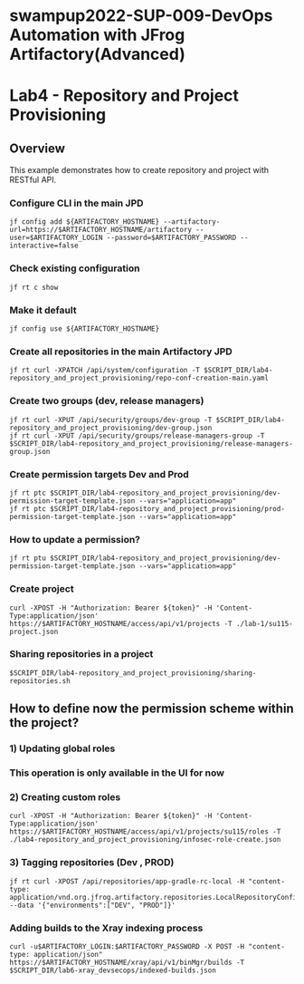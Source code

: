 # swampup2022-SUP-009-DevOps Automation with JFrog Artifactory(Advanced) 
# Lab4 - Repository and Project Provisioning

## Overview
This example demonstrates how to create repository and project with RESTful API.

### Configure CLI in the main JPD
```console
jf config add ${ARTIFACTORY_HOSTNAME} --artifactory-url=https://$ARTIFACTORY_HOSTNAME/artifactory --user=$ARTIFACTORY_LOGIN --password=$ARTIFACTORY_PASSWORD --interactive=false
```

### Check existing configuration
```console
jf rt c show
```

### Make it default
```console
jf config use ${ARTIFACTORY_HOSTNAME}
```

### Create all repositories in the main Artifactory JPD
```console
jf rt curl -XPATCH /api/system/configuration -T $SCRIPT_DIR/lab4-repository_and_project_provisioning/repo-conf-creation-main.yaml
```

### Create two groups (dev, release managers)
```console
jf rt curl -XPUT /api/security/groups/dev-group -T $SCRIPT_DIR/lab4-repository_and_project_provisioning/dev-group.json
jf rt curl -XPUT /api/security/groups/release-managers-group -T $SCRIPT_DIR/lab4-repository_and_project_provisioning/release-managers-group.json
```

### Create permission targets Dev and Prod
```console
jf rt ptc $SCRIPT_DIR/lab4-repository_and_project_provisioning/dev-permission-target-template.json --vars="application=app"
jf rt ptc $SCRIPT_DIR/lab4-repository_and_project_provisioning/prod-permission-target-template.json --vars="application=app"
```

### How to update a permission?
```console
jf rt ptu $SCRIPT_DIR/lab4-repository_and_project_provisioning/dev-permission-target-template.json --vars="application=app"
```

### Create project
```console
curl -XPOST -H "Authorization: Bearer ${token}" -H 'Content-Type:application/json' https://$ARTIFACTORY_HOSTNAME/access/api/v1/projects -T ./lab-1/su115-project.json
```

### Sharing repositories in a project
```console
$SCRIPT_DIR/lab4-repository_and_project_provisioning/sharing-repositories.sh
```

## How to define now the permission scheme within the project?
### 1) Updating global roles
### This operation is only available in the UI for now

### 2) Creating custom roles
```console
curl -XPOST -H "Authorization: Bearer ${token}" -H 'Content-Type:application/json' https://$ARTIFACTORY_HOSTNAME/access/api/v1/projects/su115/roles -T ./lab4-repository_and_project_provisioning/infosec-role-create.json
```

### 3) Tagging repositories (Dev , PROD)
```console
jf rt curl -XPOST /api/repositories/app-gradle-rc-local -H "content-type: application/vnd.org.jfrog.artifactory.repositories.LocalRepositoryConfiguration+json" --data '{"environments":["DEV", "PROD"]}'
```

### Adding builds to the Xray indexing process
```console
curl -u$ARTIFACTORY_LOGIN:$ARTIFACTORY_PASSWORD -X POST -H "content-type: application/json"  https://$ARTIFACTORY_HOSTNAME/xray/api/v1/binMgr/builds -T $SCRIPT_DIR/lab6-xray_devsecops/indexed-builds.json
```